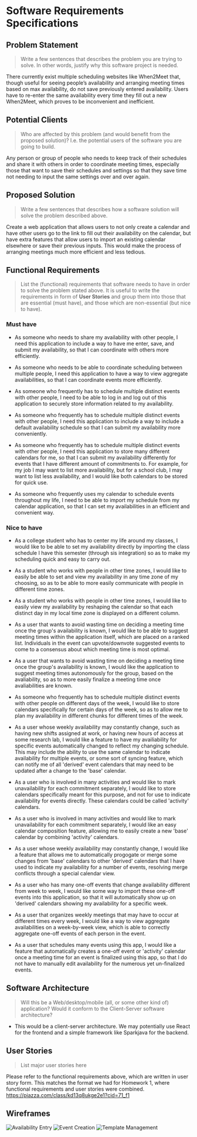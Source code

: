 # Software Requirements Specifications

## Problem Statement 

> Write a few sentences that describes the problem you are trying to solve. In other words, justify why this software project is needed.

There currently exist multiple scheduling websites like When2Meet that, though useful
for seeing people’s availability and arranging meeting times based on max availability,
do not save previously entered availability. Users have to re-enter the same
availability every time they fill out a new When2Meet, which proves to be inconvenient
and inefficient.


## Potential Clients
> Who are affected by this problem (and would benefit from the proposed solution)? I.e. the potential users of the software you are going to build.

Any person or group of people who needs to keep track of their schedules and share it
with others in order to coordinate meeting times, especially those that want to save
their schedules and settings so that they save time not needing to input the same
settings over and over again.


## Proposed Solution
> Write a few sentences that describes how a software solution will solve the problem described above.

Create a web application that allows users to not only create a calendar and have
other users go to the link to fill out their availability on the calendar, but have
extra features that allow users to import an existing calendar elsewhere or save
their previous inputs. This would make the process of arranging meetings much more
efficient and less tedious.


## Functional Requirements
> List the (functional) requirements that software needs to have in order to solve the problem stated above. It is useful to write the requirements in form of **User Stories** and group them into those that are essential (must have), and those which are non-essential (but nice to have).

### Must have
* As someone who needs to share my availability with other people, I need this
application to include a way to have me enter, save, and submit my availability,
so that I can coordinate with others more efficiently.

* As someone who needs to be able to coordinate scheduling between multiple people,
I need this application to have a way to view aggregate availabilities, so that I
can coordinate events more efficiently.

* As someone who frequently has to schedule multiple distinct events with other people,
I need to be able to log in and log out of this application to securely store
information related to my availability.

* As someone who frequently has to schedule multiple distinct events with other people,
I need this application to include a way to include a default availability schedule
so that I can submit my availability more conveniently.

* As someone who frequently has to schedule multiple distinct events with other people,
I need this application to store many different calendars for me, so that I can submit
my availability differently for events that I have different amount of
commitments to. For example, for my job I may want to list more availability, but for
a school club, I may want to list less availability, and I would like both calendars
to be stored for quick use.

* As someone who frequently uses my calendar to schedule events throughout my life,
I need to be able to import my schedule from my calendar application, so that I can
set my availabilities in an efficient and convenient way.


### Nice to have
* As a college student who has to center my life around my classes, I would like to be
able to set my availability directly by importing the class schedule I have this
semester (through sis integration) so as to make my scheduling quick and easy to
carry out.

* As a student who works with people in other time zones, I would like to easily be
able to set and view my availability in any time zone of my choosing, so as to be able
to more easily communicate with people in different time zones.

* As a student who works with people in other time zones, I would like to easily view
my availability by reshaping the calendar so that each distinct day in my local time
zone is displayed on a different column.

* As a user that wants to avoid wasting time on deciding a meeting time once
the group's availability is known, I would like to be able to suggest meeting
times within the application itself, which are placed on a ranked list. Individuals
in the event can upvote/downvote suggested events to come to a consensus about which
meeting time is most optimal. 

* As a user that wants to avoid wasting time on deciding a meeting time once
the group's availability is known, I would like the application to suggest meeting
times autonomously for the group, based on the avaliability, so as to more easily
finalize a meeting time once avaliabilities are known.

* As someone who frequently has to schedule multiple distinct events with other people
on different days of the week, I would like to store calendars specifically for
certain days of the week, so as to allow me to plan my availability in different
chunks for different times of the week.

* As a user whose weekly availability may constantly change, such as having new shifts
assigned at work, or having new hours of access at some research lab, I would like a
feature to have my availiability for specific events automatically changed to reflect
my changing schedule. This may include the ability to use the same calendar to
indicate availability for multiple events, or some sort of syncing feature, which can
notify me of all 'derived' event calendars that may need to be updated after a change
to the 'base' calendar.

* As a user who is involved in many activities and would like to mark unavailability
for each commitment separately, I would like to store calendars specifically meant for
this purpose, and not for use to indicate availability for events directly. These
calendars could be called 'activity' calendars.

* As a user who is involved in many activities and would like to mark unavailability
for each commitment separately, I would like an easy calendar composition feature,
allowing me to easily create a new 'base' calendar by combining 'activity' calendars.

* As a user whose weekly availability may constantly change, I would like a feature
that allows me to automatically progogate or merge some changes from 'base' calendars
to other 'derived' calendars that I have used to indicate my availability for a
number of events, resolving merge conflicts through a special calendar view.

* As a user who has many one-off events that change availability different from week
to week, I would like some way to import these one-off events into this application,
so that it will automatically show up on 'derived' calendars showing my availability
for a specific week.

* As a user that organizes weekly meetings that may have to occur at different times
every week, I would like a way to view aggregate availabilities on a week-by-week
view, which is able to correctly aggregate one-off events of each person in the event. 

* As a user that schedules many events using this app, I would like a feature that
automatically creates a one-off event or 'activity' calendar once a meeting time for
an event is finalized using this app, so that I do not have to manually edit
availability for the numerous yet un-finalized events.


## Software Architecture
> Will this be a Web/desktop/mobile (all, or some other kind of) application? Would it conform to the Client-Server software architecture? 

* This would be a client-server architecture. We may potentially use React for the
frontend and a simple framework like Sparkjava for the backend.


## User Stories
> List major user stories here

Please refer to the functional requirements above, which are written in user story
form. This matches the format we had for Homework 1, where functional requirements
and user stories were combined. https://piazza.com/class/kd13q8ukge2e1?cid=71_f1


## Wireframes

![Availability Entry](Availability_Entry.png "Availability Entry")
![Event Creation](Event_Creation.png "Event Creation")
![Template Management](Template_Management.png "Template Management")




